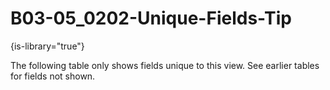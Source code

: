 # B03-05_0202-Unique-Fields-Tip

{is-library="true"}

<snippet id="B03-05_0202-Unique-Fields-Tip_snippet">



The following table only shows fields unique to this view. See earlier tables for fields not shown.


</snippet>